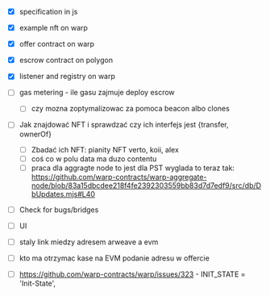 - [X] specification in js
- [X] example nft on warp
- [X] offer contract on warp
- [X] escrow contract on polygon
- [X] listener and registry on warp 
- [ ] gas metering - ile gasu zajmuje deploy escrow
    - [ ] czy mozna zoptymalizowac za pomoca beacon albo clones

- [ ] Jak znajdować NFT i sprawdzać czy ich interfejs jest {transfer, ownerOf}
    - [ ] Zbadać ich NFT: pianity NFT verto, koii, alex
    - [ ] coś co w polu data ma duzo contentu
    - [ ] praca dla aggragte node to jest dla PST wyglada to teraz tak: https://github.com/warp-contracts/warp-aggregate-node/blob/83a15dbcdee218f4fe2392303559bb83d7d7edf9/src/db/DbUpdates.mjs#L40

- [ ] Check for bugs/bridges

- [ ] UI
- [ ] staly link miedzy adresem arweave a evm 
- [ ] kto ma otrzymac kase na EVM podanie adresu w offercie

- [ ]  https://github.com/warp-contracts/warp/issues/323 -   INIT_STATE = 'Init-State',